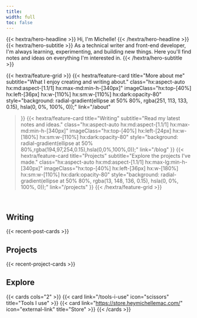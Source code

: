 ```yaml
---
title: 
width: full
toc: false
---
```


<div class="hx-mt-6 hx-mb-6">
{{< hextra/hero-headline >}}
  Hi, I'm Michelle!
{{< /hextra/hero-headline >}}
</div>

<div class="hx-mb-12">
{{< hextra/hero-subtitle >}}
As a technical writer and front-end developer, I'm always learning, experimenting, and building new things. Here you'll find notes and ideas on everything I'm interested in.
{{< /hextra/hero-subtitle >}}
</div>

<div class="hx-mt-6"></div>

{{< hextra/feature-grid >}}
  {{< hextra/feature-card
    title="More about me"
    subtitle="What I enjoy creating and writing about."
    class="hx:aspect-auto hx:md:aspect-[1.1/1] hx:max-md:min-h-[340px]"
    imageClass="hx:top-[40%] hx:left-[36px] hx:w-[110%] hx:sm:w-[110%] hx:dark:opacity-80"
    style="background: radial-gradient(ellipse at 50% 80%, rgba(251, 113, 133, 0.15), hsla(0, 0%, 100%, 0));"
    link="/about"
  >}}
  {{< hextra/feature-card
    title="Writing"
    subtitle="Read my latest notes and ideas."
    class="hx:aspect-auto hx:md:aspect-[1.1/1] hx:max-md:min-h-[340px]"
    imageClass="hx:top-[40%] hx:left-[24px] hx:w-[180%] hx:sm:w-[110%] hx:dark:opacity-80"
    style="background: radial-gradient(ellipse at 50% 80%,rgba(194,97,254,0.15),hsla(0,0%,100%,0));"
    link="/blog"
  >}}
  {{< hextra/feature-card
    title="Projects"
    subtitle="Explore the projects I've made."
    class="hx:aspect-auto hx:md:aspect-[1.1/1] hx:max-lg:min-h-[340px]"
    imageClass="hx:top-[40%] hx:left-[36px] hx:w-[180%] hx:sm:w-[110%] hx:dark:opacity-80"
    style="background: radial-gradient(ellipse at 50% 80%, rgba(13, 148, 136, 0.15), hsla(0, 0%, 100%, 0));"
    link="/projects"
  >}}
{{< /hextra/feature-grid >}}

<br>

## Writing

{{< recent-post-cards >}}

## Projects

{{< recent-project-cards >}}

## Explore

{{< cards cols="2" >}}
  {{< card link="/tools-i-use" icon="scissors" title="Tools I use" >}}
  {{< card link="https://store.heymichellemac.com/" icon="external-link" title="Store" >}}
{{< /cards >}}


